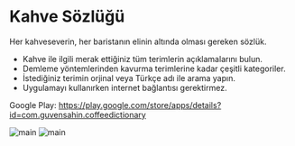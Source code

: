 # Kahve Sözlüğü

Her kahveseverin, her baristanın elinin altında olması gereken sözlük.

- Kahve ile ilgili merak ettiğiniz tüm terimlerin açıklamalarını bulun.
- Demleme yöntemlerinden kavurma terimlerine kadar çeşitli kategoriler.
- İstediğiniz terimin orjinal veya Türkçe adı ile arama yapın.
- Uygulamayı kullanırken internet bağlantısı gerektirmez.

Google Play: https://play.google.com/store/apps/details?id=com.guvensahin.coffeedictionary

![main](http://guvensahin.com/wp-content/uploads/2018/10/Phone-Screenshot-1-1.png)
![main](http://guvensahin.com/wp-content/uploads/2018/10/Phone-Screenshot-5.png)
